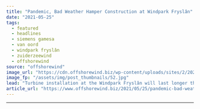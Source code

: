 ```yaml
---
title: "Pandemic, Bad Weather Hamper Construction at Windpark Fryslân"
date: "2021-05-25"
tags: 
  - featured
  - headlines
  - siemens gamesa
  - van oord
  - windpark fryslân
  - zuiderzeewind
  - offshorewind
source: "offshorewind"
image_url: "https://cdn.offshorewind.biz/wp-content/uploads/sites/2/2021/05/25133503/Pandemic-Bad-Weather-Hamper-Windpark-Frysl%C3%A2n-Construction.jpg"
image_fp: "/assets/img/post_thumbnails/52.jpg"
lead: "Turbine installation at the Windpark Fryslân will last longer than initially expected, the developer"
article_url: "https://www.offshorewind.biz/2021/05/25/pandemic-bad-weather-hamper-construction-at-windpark-fryslan/"
---
```


---
